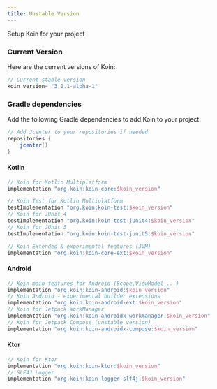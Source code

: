 ```yaml
---
title: Unstable Version
---
```


 Setup Koin for your project 

### Current Version

Here are the current versions of Koin:

```groovy
// Current stable version
koin_version= "3.0.1-alpha-1"
```

### Gradle dependencies

Add the following Gradle dependencies to add Koin to your project:

```groovy
// Add Jcenter to your repositories if needed
repositories {
    jcenter()
}
```

#### **Kotlin**

```groovy
// Koin for Kotlin Multiplatform
implementation "org.koin:koin-core:$koin_version"

// Koin Test for Kotlin Multiplatform
testImplementation "org.koin:koin-test:$koin_version"
// Koin for JUnit 4
testImplementation "org.koin:koin-test-junit4:$koin_version"
// Koin for JUnit 5
testImplementation "org.koin:koin-test-junit5:$koin_version"

// Koin Extended & experimental features (JVM)
implementation "org.koin:koin-core-ext:$koin_version"
```

#### **Android**

```groovy
// Koin main features for Android (Scope,ViewModel ...)
implementation "org.koin:koin-android:$koin_version"
// Koin Android - experimental builder extensions
implementation "org.koin:koin-android-ext:$koin_version"
// Koin for Jetpack WorkManager
implementation "org.koin:koin-androidx-workmanager:$koin_version"
// Koin for Jetpack Compose (unstable version)
implementation "org.koin:koin-androidx-compose:$koin_version"
```


#### **Ktor**

```groovy
// Koin for Ktor 
implementation "org.koin:koin-ktor:$koin_version"
// SLF4J Logger
implementation "org.koin:koin-logger-slf4j:$koin_version"
```